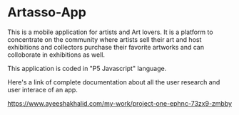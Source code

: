 # Artasso-App

This is a mobile application for artists and Art lovers.
It is a platform to concentrate on the community where artists sell their art and host exhibitions and collectors purchase
their favorite artworks and can colloborate in exhibitions as well.

This application is coded in "P5 Javascript" language.

Here's a link of complete documentation about all the user research and user interace of an app.

https://www.ayeeshakhalid.com/my-work/project-one-ephnc-73zx9-zmbby
